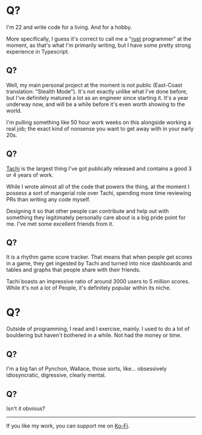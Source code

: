 # Q?

I'm 22 and write code for a living. And for a hobby.

More specifically, I guess it's correct to call me a "[rust](https://github.com/rust-lang/rust) programmer" at the moment, as that's what I'm primarily writing, but I have some pretty strong experience in Typescript.

## Q?

Well, my main personal project at the moment is not public (East-Coast translation: "Stealth Mode").
It's not exactly unlike what I've done before, but I've definitely matured a lot as an engineer since starting it.
It's a year underway now, and will be a while before it's even worth showing to the world.

I'm pulling something like 50 hour work weeks on this alongside working a real job; the exact kind of nonsense you want to get away with in your early 20s.

## Q?

[Tachi](https://github.com/zkrising/Tachi) is the largest thing I've got publically released and contains a good 3 or 4 years of work.

While I wrote almost all of the code that powers the thing, at the moment I possess a sort of mangerial role over Tachi, spending more time reviewing PRs than writing any code myself.

Designing it so that other people can contribute and help out with something they legitimately personally care about is a big pride point for me. I've met some excellent friends from it.

## Q?

It is a rhythm game score tracker. That means that when people get scores in a game, they get ingested by Tachi and turned into nice dashboards and tables and graphs that people share with their friends.

Tachi boasts an impressive ratio of around 3000 users to 5 million scores. While it's not a lot of People, it's definitely popular within its niche.

# Q?

Outside of programming, I read and I exercise, mainly. I used to do a lot of bouldering but haven't bothered in a while. Not had the money or time.

## Q?

I'm a big fan of Pynchon, Wallace, those sorts, like... obsessively idiosyncratic, digressive, clearly mental.

## Q?

Isn't it obvious?

*****

If you like my work, you can support me on [Ko-Fi](https://ko-fi.com/zkrising).
